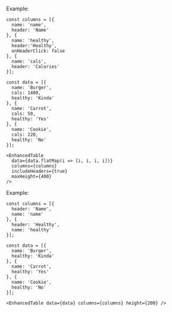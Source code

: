 Example:

    const columns = [{
      name: 'name',
      header: 'Name'
    }, {
      name: 'healthy',
      header:'Healthy',
      onHeaderClick: false
    }, {
      name: 'cals',
      header: 'Calories'
    }];

    const data = [{
      name: 'Burger',
      cals: 1400,
      healthy: 'Kinda'
    }, {
      name: 'Carrot',
      cals: 50,
      healthy: 'Yes'
    }, {
      name: 'Cookie',
      cals: 220,
      healthy: 'No'
    }];

    <EnhancedTable
      data={data.flatMap(i => [i, i, i, i])}
      columns={columns}
      includeHeaders={true}
      maxHeight={400}
    />


Example:

    const columns = [{
      header: 'Name',
      name: 'name'
    }, {
      header: 'Healthy',
      name: 'healthy'
    }];

    const data = [{
      name: 'Burger',
      healthy: 'Kinda'
    }, {
      name: 'Carrot',
      healthy: 'Yes'
    }, {
      name: 'Cookie',
      healthy: 'No'
    }];

    <EnhancedTable data={data} columns={columns} height={200} />